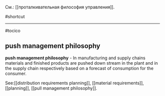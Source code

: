 См.: [[проталкивательная философия управления]].

#shortcut




<hr/>

#tocico

## push management philosophy

<b>push management philosophy</b> - In manufacturing and supply chains materials and finished products are pushed down stream in the plant and in the supply chain respectively based on a forecast of consumption for the consumer.




See:[[distribution requirements planning]], [[material requirements]], [[planning]], [[pull management philosophy]].
